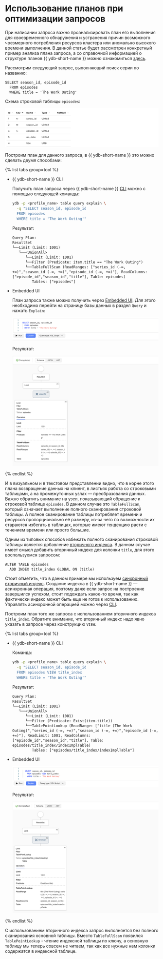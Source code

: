 # Использование планов при оптимизации запросов

При написании запроса важно проанализировать план его выполнения для своевременного обнаружения и устранения причин возможного чрезмерного потребления ресурсов кластера или аномально высокого времени выполнения. В данной статье будет рассмотрен конкретный пример анализа плана запроса, а со справочной информацией о структуре планов {{ ydb-short-name }} можно ознакомиться [здесь](../yql/query_plans.md).

Рассмотрим следующий запрос, выполняющий поиск серии по названию:

```yql
SELECT season_id, episode_id
  FROM episodes
  WHERE title = 'The Work Outing'
```

Схема строковой таблицы `episodes`:

![episodes](../_assets/episodes_scheme.png)

Построим план для данного запроса, в {{ ydb-short-name }} это можно сделать двумя способами:

{% list tabs group=tool %}

- {{ ydb-short-name }} CLI

  Получить план запроса через {{ ydb-short-name }} [CLI](../reference/ydb-cli/_includes/index.md) можно с помощью следующей команды:

  ```bash
  ydb -p <profile_name> table query explain \
    -q "SELECT season_id, episode_id
    FROM episodes
    WHERE title = 'The Work Outing'"
  ```

  Результат:

  ```text
  Query Plan:
  ResultSet
  └──Limit (Limit: 1001)
     └──<UnionAll>
        └──Limit (Limit: 1001)
        └──Filter (Predicate: item.title == "The Work Outing")
        └──TableFullScan (ReadRanges: ["series_id (-∞, +∞)","season_id (-∞, +∞)","episode_id (-∞, +∞)"], ReadColumns: ["episode_id","season_id","title"], Table: episodes)
           Tables: ["episodes"]
  ```

- Embedded UI

  План запроса также можно получить через [Embedded UI](../reference/embedded-ui/ydb-monitoring.md). Для этого необходимо перейти на страницу базы данных в раздел `Query` и нажать `Explain`:

  ![explain_ui](../_assets/explain_ui.png)

  Результат:

  ![query_plan_ui](../_assets/query_plan_ui.png)

{% endlist %}

И в визуальном и в текстовом представлении видно, что в корне этого плана возвращение данных на клиент, в листьях работа со строковыми таблицами, а на промежуточных узлах — преобразования данных. Важно обратить внимание на узел, показывающий обращение к строковой таблице `episodes`. В данном случае это  `TableFullScan`, который означает выполнение полного сканирования строковой таблицы. А полное сканирование таблицы потребляет времени и ресурсов пропорционально её размеру, из-за чего по возможности их стараются избегать в таблицах, которые имеют тенденцию расти с течением времени или просто большие.

Одним из типовых способов избежать полного сканирования строковой таблицы является добавление [вторичного индекса](secondary-indexes.md). В данном случае имеет смысл добавить вторичный индекс для колонки `title`, для этого воспользуемся запросом:

```yql
ALTER TABLE episodes
  ADD INDEX title_index GLOBAL ON (title)
```

Стоит отметить, что в данном примере мы используем [синхронный вторичный индекс](../concepts/_includes/secondary_indexes.md#sync). Создание индекса в {{ ydb-short-name }} — асинхронная операция, поэтому даже если запрос на построение завершился успехом, стоит подождать какое-то время, так как фактически индекс может быть еще не готов к использованию. Управлять асинхронной операцией можно через [CLI](../reference/ydb-cli/commands/_includes/secondary_index.md#add).

Построим план того же запроса с использованием вторичного индекса `title_index`. Обратите внимание, что вторичный индекс надо явно указать в запросе через конструкцию `VIEW`.

{% list tabs group=tool %}

- {{ ydb-short-name }} CLI

  Команда:

  ```bash
  ydb -p <profile_name> table query explain \
    -q "SELECT season_id, episode_id
    FROM episodes VIEW title_index
    WHERE title = 'The Work Outing'"
  ```

  Результат:

  ```text
  Query Plan:
  ResultSet
  └──Limit (Limit: 1001)
     └──<UnionAll>
        └──Limit (Limit: 1001)
        └──Filter (Predicate: Exist(item.title))
        └──TablePointLookup (ReadRange: ["title (The Work Outing)","series_id (-∞, +∞)","season_id (-∞, +∞)","episode_id (-∞, +∞)"], ReadLimit: 1001, ReadColumns: ["episode_id","season_id","title"], Table: episodes/title_index/indexImplTable)
           Tables: ["episodes/title_index/indexImplTable"]
  ```

- Embedded UI

  ![explain_ui](../_assets/explain_with_index_ui.png)

  Результат:

  ![query_plan_ui](../_assets/query_plan_with_index_ui.png)

{% endlist %}

С использованием вторичного индекса запрос выполняется без полного сканирования основной таблицы. Вместо `TableFullScan` появился `TablePointLookup` - чтение индексной таблицы по ключу, а основную таблицу мы теперь совсем не читаем, так как все нужные нам колонки содержатся в индексной таблице.
